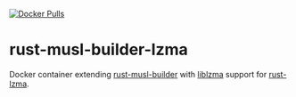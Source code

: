 [![Docker Pulls](https://img.shields.io/docker/pulls/io12/rust-musl-builder-lzma)](https://hub.docker.com/r/io12/rust-musl-builder-lzma)

# rust-musl-builder-lzma

Docker container extending
[rust-musl-builder](https://github.com/emk/rust-musl-builder)
with
[liblzma](https://tukaani.org/xz/)
support for
[rust-lzma](https://crates.io/crates/rust-lzma).
